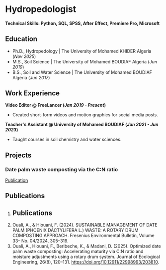 # Hydropedologist

#### Technical Skills: Python, SQL, SPSS, After Effect, Premiere Pro, Microsoft

## Education
- Ph.D., Hydropedology | The University of Mohamed KHIDER Algeria (_Nov 2025_)								       		
- M.S., Soil Science	| The University of Mohamed BOUDIAF Algeria (_Jun 2019_)	 			        		
- B.S., Soil and Water Science | The University of Mohamed BOUDIAF Algeria (_Jun 2017_)

## Work Experience
**Video Editor  @ FreeLancer (_Jan 2019 - Present_)**
- Created short-form videos and motion graphics for social media posts.

**Teacher's Assistant @ University of Mohamed BOUDIAF (_Jun 2021 - Jun 2023_)**
- Taught courses in soil chemistry and water sciences.

## Projects
### Date palm waste composting via the C:N ratio
[Publication]([https://doi.org/10.12911/22998993/203810](https://www.jeeng.net/Optimized-date-palm-waste-composting-Accelerating-maturity-via-C-N-ratio-and-moisture,203810,0,2.html))


## Publications
1. ## Publications
1. Ouali, A., & Hiouani, F. (2024). SUSTAINABLE MANAGEMENT OF DATE PALM (PHOENIX DACTYLIFERA L.) WASTE: A ROTARY DRUM COMPOSTING APPROACH. Fresenius Environmental Bulletin, Volume 33– No. 04/2024, 305–319.
2. Ouali, A., Hiouani, F., Beribeche, K., & Madani, D. (2025). Optimized date palm waste composting: Accelerating maturity via C:N ratio and moisture adjustments using a rotary drum system. Journal of Ecological Engineering, 26(8), 120–131. https://doi.org/10.12911/22998993/203810.

